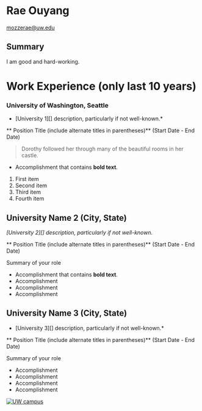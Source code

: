 # Rae Ouyang

mozzerae@uw.edu

## Summary

I am good and hard-working.

# Work Experience (only last 10 years)

### University of Washington, Seattle

* [University 1][] description, particularly if not well-known.*

** Position Title (include alternate titles in parentheses)** (Start Date - End Date)

> Dorothy followed her through many of the beautiful rooms in her castle.

- Accomplishment that contains **bold text**.
1. First item
2. Second item
3. Third item
4. Fourth item

## University Name 2 (City, State)
*[University 2][] description, particularly if not well-known.*

** Position Title (include alternate titles in parentheses)** (Start Date - End Date)

Summary of your role

- Accomplishment that contains **bold text**.
- Accomplishment
- Accomplishment
- Accomplishment

## University Name 3 (City, State)
* [University 3][] description, particularly if not well-known.*

** Position Title (include alternate titles in parentheses)** (Start Date - End Date)

Summary of your role

- Accomplishment
- Accomplishment
- Accomplishment
- Accomplishment


[University of Washington]: https://www.washington.edu/
[University of Washington, Geography Department]: https://geography.washington.edu/
[![UW campus](https://www.timeshighereducation.com/sites/default/files/university_of_washington_campus_0.jpg)](https://www.timeshighereducation.com/sites/default/files/university_of_washington_campus_0.jpg)
